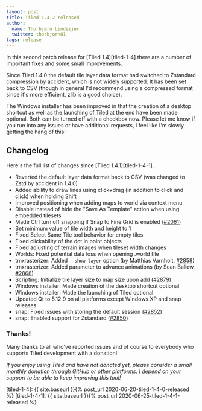 ```yaml
---
layout: post
title: Tiled 1.4.2 released
author:
  name: Thorbjørn Lindeijer
  twitter: thorbjorn81
tags: release
---
```


In this second patch release for [Tiled 1.4][tiled-1-4] there are a number of important fixes and some small improvements.

Since Tiled 1.4.0 the default tile layer data format had switched to Zstandard compression by accident, which is not widely supported. It has been set back to CSV (though in general I'd recommend using a compressed format since it's more efficient, zlib is a good choice).

The Windows installer has been improved in that the creation of a desktop shortcut as well as the launching of Tiled at the end have been made optional. Both can be turned off with a checkbox now. Please let me know if you run into any issues or have additional requests, I feel like I'm slowly getting the hang of this!

Changelog
---------

Here's the full list of changes since [Tiled 1.4.1][tiled-1-4-1].

*   Reverted the default layer data format back to CSV (was changed to Zstd by accident in 1.4.0)
*   Added ability to draw lines using click+drag (in addition to click and click) when holding Shift
*   Improved positioning when adding maps to world via context menu
*   Disable instead of hide the "Save As Template" action when using embedded tilesets
*   Made Ctrl turn off snapping if Snap to Fine Grid is enabled ([#2061](https://github.com/bjorn/tiled/issues/2061))
*   Set minimum value of tile width and height to 1
*   Fixed Select Same Tile tool behavior for empty tiles
*   Fixed clickability of the dot in point objects
*   Fixed adjusting of terrain images when tileset width changes
*   Worlds: Fixed potential data loss when opening .world file
*   tmxrasterizer: Added `--show-layer` option (by Matthias Varnholt, [#2858](https://github.com/bjorn/tiled/pull/2858))
*   tmxrasterizer: Added parameter to advance animations (by Sean Ballew, [#2868](https://github.com/bjorn/tiled/pull/2868))
*   Scripting: Initialize tile layer size to map size upon add ([#2879](https://github.com/bjorn/tiled/issues/2879))
*   Windows installer: Made creation of the desktop shortcut optional
*   Windows installer: Made the launching of Tiled optional
*   Updated Qt to 5.12.9 on all platforms except Windows XP and snap releases
*   snap: Fixed issues with storing the default session ([#2852](https://github.com/bjorn/tiled/issues/2852))
*   snap: Enabled support for Zstandard ([#2850](https://github.com/bjorn/tiled/issues/2850))

### Thanks!

Many thanks to all who've reported issues and of course to everybody who supports Tiled development with a donation!

_If you enjoy using Tiled and have not donated yet, please consider a small monthly donation [through GitHub](https://github.com/sponsors/bjorn) or [other platforms](https://www.mapeditor.org/donate). I depend on your support to be able to keep improving this tool!_

[tiled-1-4]: {{ site.baseurl }}{% post_url 2020-06-20-tiled-1-4-0-released %}
[tiled-1-4-1]: {{ site.baseurl }}{% post_url 2020-06-25-tiled-1-4-1-released %}

